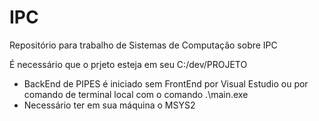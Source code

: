# IPC
Repositório para trabalho de Sistemas de Computação sobre IPC



É necessário que o prjeto esteja em seu C:/dev/PROJETO
- BackEnd de PIPES é iniciado sem FrontEnd por Visual Estudio ou por comando de terminal local com o comando .\main.exe
- Necessário ter em sua máquina o MSYS2

